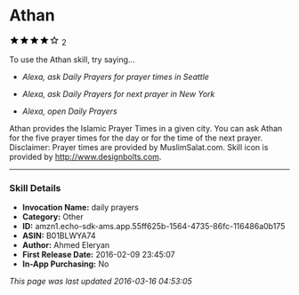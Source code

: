 # Athan
![4 stars](../../../images/ic_star_black_18dp_1x.png)![4 stars](../../../images/ic_star_black_18dp_1x.png)![4 stars](../../../images/ic_star_black_18dp_1x.png)![4 stars](../../../images/ic_star_black_18dp_1x.png)![4 stars](../../../images/ic_star_border_black_18dp_1x.png) 2

To use the Athan skill, try saying...

* *Alexa, ask Daily Prayers for prayer times in Seattle*

* *Alexa, ask Daily Prayers for next prayer in New York*

* *Alexa, open Daily Prayers*

Athan provides the Islamic Prayer Times in a given city. You can ask Athan for the five prayer times for the day or for the time of the next prayer. Disclaimer: Prayer times are provided by MuslimSalat.com. Skill icon is provided by http://www.designbolts.com.

***

### Skill Details

* **Invocation Name:** daily prayers
* **Category:** Other
* **ID:** amzn1.echo-sdk-ams.app.55ff625b-1564-4735-86fc-116486a0b175
* **ASIN:** B01BLWYA74
* **Author:** Ahmed Eleryan
* **First Release Date:** 2016-02-09 23:45:07
* **In-App Purchasing:** No

*This page was last updated 2016-03-16 04:53:05*
